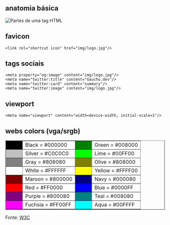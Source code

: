## anatomia básica

![Partes de uma tag HTML](https://gaucho.dev/img/html.png)

## favicon
```
<link rel="shortcut icon" href="img/logo.jpg"/>
```

## tags sociais
```
<meta property="og:image" content="img/logo.jpg"/>
<meta name="twitter:title" content="Gaucho.dev"/>
<meta name="twitter:card" content="summary"/>
<meta name="twitter:image" content="img/logo.jpg"/>
```

## viewport
```
<meta name="viewport" content="width=device-width, initial-scale=1"/>
```

## webs colors (vga/srgb)
<table align=center width="100%" border=1>
	<tr>
		<td bgcolor=Black width=36></td><td>Black  = #000000</td>
		<td bgcolor=Green width=36></td><td>Green  = #008000</td>
	</tr>
	<tr>
		<td bgcolor=Silver></td><td>Silver = #C0C0C0</td>
		<td bgcolor=Lime></td><td>Lime   = #00FF00</td>
	</tr>
	<tr>
		<td bgcolor=Gray></td><td>Gray   = #808080</td>
		<td bgcolor=Olive></td><td>Olive  = #808000</td>
	</tr>
	<tr>
		<td bgcolor=White></td><td>White  = #FFFFFF</td>
		<td bgcolor=Yellow></td><td>Yellow = #FFFF00</td>
	</tr>
	<tr>
		<td bgcolor=Maroon></td><td>Maroon = #800000</td>
		<td bgcolor=Navy></td><td>Navy   = #000080</td>
	</tr>
	<tr>
		<td bgcolor=Red></td><td>Red    = #FF0000</td>
		<td bgcolor=Blue></td><td>Blue   = #0000FF</td>
	</tr>
	<tr>
		<td bgcolor=Purple></td><td>Purple = #800080</td>
		<td bgcolor=Teal></td><td>Teal   = #008080</td>
	</tr>
	<tr>
		<td bgcolor=Fuchsia></td><td>Fuchsia  = #FF00FF</td>
		<td bgcolor=Aqua></td><td bgcolor=>Aqua   = #00FFFF</td>
	</tr>
</table>

Fonte: [W3C](https://www.w3.org/TR/2018/SPSD-html32-20180315/#body)
